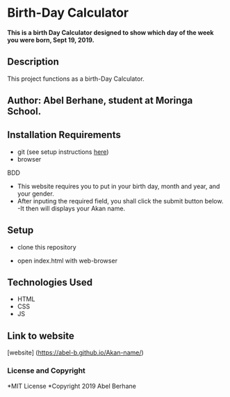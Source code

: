 # Birth-Day Calculator

#### This is a birth Day Calculator designed to show which day of the week you were born, Sept 19, 2019.

## Description

This project functions as a birth-Day Calculator.

## Author: Abel Berhane, student at Moringa School.

## Installation Requirements

- git (see setup instructions [here](https://www.digitalocean.com/community/tutorials/how-to-contribute-to-open-source-getting-started-with-git))
- browser

BDD
- This website requires you to put in your birth day, month and year, and your gender.
- After inputing the required field, you shall click the submit button below.
-It then will displays your Akan name.

## Setup

- clone this repository
  
- open index.html with web-browser

## Technologies Used

- HTML
- CSS
- JS

## Link to website

[website] (https://abel-b.github.io/Akan-name/)

### License and Copyright

*MIT License
*Copyright 2019 Abel Berhane
